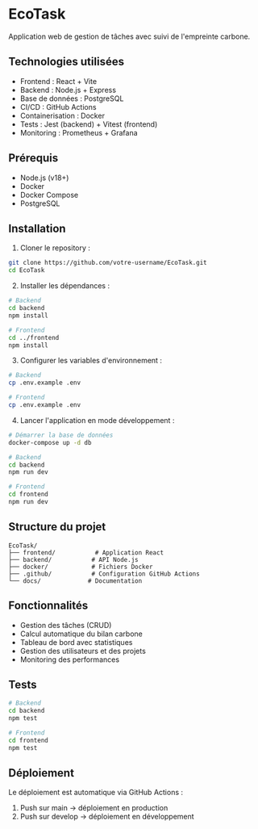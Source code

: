 # EcoTask

Application web de gestion de tâches avec suivi de l'empreinte carbone.

## Technologies utilisées

- Frontend : React + Vite
- Backend : Node.js + Express
- Base de données : PostgreSQL
- CI/CD : GitHub Actions
- Containerisation : Docker
- Tests : Jest (backend) + Vitest (frontend)
- Monitoring : Prometheus + Grafana

## Prérequis

- Node.js (v18+)
- Docker
- Docker Compose
- PostgreSQL

## Installation

1. Cloner le repository :
```bash
git clone https://github.com/votre-username/EcoTask.git
cd EcoTask
```

2. Installer les dépendances :
```bash
# Backend
cd backend
npm install

# Frontend
cd ../frontend
npm install
```

3. Configurer les variables d'environnement :
```bash
# Backend
cp .env.example .env

# Frontend
cp .env.example .env
```

4. Lancer l'application en mode développement :
```bash
# Démarrer la base de données
docker-compose up -d db

# Backend
cd backend
npm run dev

# Frontend
cd frontend
npm run dev
```

## Structure du projet

```
EcoTask/
├── frontend/           # Application React
├── backend/           # API Node.js
├── docker/            # Fichiers Docker
├── .github/           # Configuration GitHub Actions
└── docs/             # Documentation
```

## Fonctionnalités

- Gestion des tâches (CRUD)
- Calcul automatique du bilan carbone
- Tableau de bord avec statistiques
- Gestion des utilisateurs et des projets
- Monitoring des performances

## Tests

```bash
# Backend
cd backend
npm test

# Frontend
cd frontend
npm test
```

## Déploiement

Le déploiement est automatique via GitHub Actions :
1. Push sur main -> déploiement en production
2. Push sur develop -> déploiement en développement 